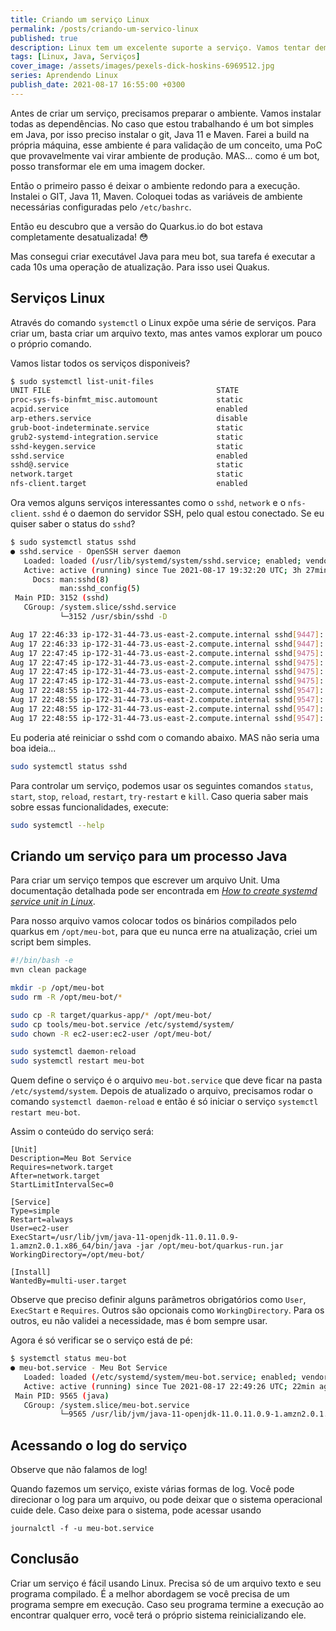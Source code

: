```yaml
---
title: Criando um serviço Linux
permalink: /posts/criando-um-servico-linux
published: true
description: Linux tem um excelente suporte a serviço. Vamos tentar demonstrar rapidamente como criar um serviço.
tags: [Linux, Java, Serviços]
cover_image: /assets/images/pexels-dick-hoskins-6969512.jpg
series: Aprendendo Linux
publish_date: 2021-08-17 16:55:00 +0300
---
```


Antes de criar um serviço, precisamos preparar o ambiente. Vamos instalar todas as dependências. No caso que estou trabalhando é um bot simples em Java, por isso preciso instalar o git, Java 11 e Maven. Farei a build na própria máquina, esse ambiente é para validação de um conceito, uma PoC que provavelmente vai virar ambiente de produção. MAS... como é um bot, posso transformar ele em uma imagem docker.

Então o primeiro passo é deixar o ambiente redondo para a execução. Instalei o GIT, Java 11, Maven. Coloquei todas as variáveis de ambiente necessárias configuradas pelo `/etc/bashrc`.

Então eu descubro que a versão do Quarkus.io do bot estava completamente desatualizada! 😳

Mas consegui criar executável Java para meu bot, sua tarefa é executar a cada 10s uma operação de atualização. Para isso usei Quakus.

## Serviços Linux

Através do comando `systemctl` o Linux expõe uma série de serviços. Para criar um, basta criar um arquivo texto, mas antes vamos explorar um pouco o próprio comando.

Vamos listar todos os serviços disponiveis?

```bash
$ sudo systemctl list-unit-files
UNIT FILE                                     STATE
proc-sys-fs-binfmt_misc.automount             static
acpid.service                                 enabled
arp-ethers.service                            disable
grub-boot-indeterminate.service               static
grub2-systemd-integration.service             static
sshd-keygen.service                           static
sshd.service                                  enabled
sshd@.service                                 static
network.target                                static
nfs-client.target                             enabled
```

Ora vemos alguns serviços interessantes como o `sshd`, `network` e o `nfs-client`. `sshd` é o daemon do servidor SSH, pelo qual estou conectado. Se eu quiser saber o status do `sshd`?

```bash
$ sudo systemctl status sshd
● sshd.service - OpenSSH server daemon
   Loaded: loaded (/usr/lib/systemd/system/sshd.service; enabled; vendor preset: enabled)
   Active: active (running) since Tue 2021-08-17 19:32:20 UTC; 3h 27min ago
     Docs: man:sshd(8)
           man:sshd_config(5)
 Main PID: 3152 (sshd)
   CGroup: /system.slice/sshd.service
           └─3152 /usr/sbin/sshd -D

Aug 17 22:46:33 ip-172-31-44-73.us-east-2.compute.internal sshd[9447]: Received disconnect from 134.122.63.163 port 34174:11: Normal Shutdown, Thank you for playing [preauth]
Aug 17 22:46:33 ip-172-31-44-73.us-east-2.compute.internal sshd[9447]: Disconnected from 134.122.63.163 port 34174 [preauth]
Aug 17 22:47:45 ip-172-31-44-73.us-east-2.compute.internal sshd[9475]: Invalid user user from 134.122.63.163 port 42936
Aug 17 22:47:45 ip-172-31-44-73.us-east-2.compute.internal sshd[9475]: input_userauth_request: invalid user user [preauth]
Aug 17 22:47:45 ip-172-31-44-73.us-east-2.compute.internal sshd[9475]: Received disconnect from 134.122.63.163 port 42936:11: Normal Shutdown, Thank you for playing [preauth]
Aug 17 22:47:45 ip-172-31-44-73.us-east-2.compute.internal sshd[9475]: Disconnected from 134.122.63.163 port 42936 [preauth]
Aug 17 22:48:55 ip-172-31-44-73.us-east-2.compute.internal sshd[9547]: Invalid user user from 134.122.63.163 port 51822
Aug 17 22:48:55 ip-172-31-44-73.us-east-2.compute.internal sshd[9547]: input_userauth_request: invalid user user [preauth]
Aug 17 22:48:55 ip-172-31-44-73.us-east-2.compute.internal sshd[9547]: Received disconnect from 134.122.63.163 port 51822:11: Normal Shutdown, Thank you for playing [preauth]
Aug 17 22:48:55 ip-172-31-44-73.us-east-2.compute.internal sshd[9547]: Disconnected from 134.122.63.163 port 51822 [preauth]
```

Eu poderia até reiniciar o sshd com o comando abaixo. MAS não seria uma boa ideia...

```bash
sudo systemctl status sshd
```

Para controlar um serviço, podemos usar os seguintes comandos `status`, `start`, `stop`, `reload`, `restart`, `try-restart` e `kill`. Caso queria saber mais sobre essas funcionalidades, execute: 

```bash
sudo systemctl --help
```

## Criando um serviço para um processo Java

Para criar um serviço tempos que escrever um arquivo Unit. Uma documentação detalhada pode ser encontrada em _[How to create systemd service unit in Linux](https://linuxconfig.org/how-to-create-systemd-service-unit-in-linux)_.

Para nosso arquivo vamos colocar todos os binários compilados pelo quarkus em `/opt/meu-bot`, para que eu nunca erre na atualização, criei um script bem simples.

```bash
#!/bin/bash -e
mvn clean package

mkdir -p /opt/meu-bot
sudo rm -R /opt/meu-bot/*

sudo cp -R target/quarkus-app/* /opt/meu-bot/
sudo cp tools/meu-bot.service /etc/systemd/system/
sudo chown -R ec2-user:ec2-user /opt/meu-bot/

sudo systemctl daemon-reload
sudo systemctl restart meu-bot
```

Quem define o serviço é o arquivo `meu-bot.service` que deve ficar na pasta `/etc/systemd/system`. Depois de atualizado o arquivo, precisamos rodar o comando `systemctl daemon-reload` e então é só iniciar o serviço `systemctl restart meu-bot`.


Assim o conteúdo do serviço será:

```
[Unit]
Description=Meu Bot Service
Requires=network.target
After=network.target
StartLimitIntervalSec=0

[Service]
Type=simple
Restart=always
User=ec2-user
ExecStart=/usr/lib/jvm/java-11-openjdk-11.0.11.0.9-1.amzn2.0.1.x86_64/bin/java -jar /opt/meu-bot/quarkus-run.jar
WorkingDirectory=/opt/meu-bot/

[Install]
WantedBy=multi-user.target
```

Observe que preciso definir alguns parâmetros obrigatórios como `User`, `ExecStart` e `Requires`. Outros são opcionais como `WorkingDirectory`. Para os outros, eu não validei a necessidade, mas é bom sempre usar.

Agora é só verificar se o serviço está de pé:

```bash
$ systemctl status meu-bot
● meu-bot.service - Meu Bot Service
   Loaded: loaded (/etc/systemd/system/meu-bot.service; enabled; vendor preset: disabled)
   Active: active (running) since Tue 2021-08-17 22:49:26 UTC; 22min ago
 Main PID: 9565 (java)
   CGroup: /system.slice/meu-bot.service
           └─9565 /usr/lib/jvm/java-11-openjdk-11.0.11.0.9-1.amzn2.0.1.x86_64/bin/java -jar /opt/meu-bot/quarkus-run.jar
```

## Acessando o log do serviço

Observe que não falamos de log!

Quando fazemos um serviço, existe várias formas de log. Você pode direcionar o log para um arquivo, ou pode deixar que o sistema operacional cuide dele. Caso deixe para o sistema, pode acessar usando

```
journalctl -f -u meu-bot.service
```

## Conclusão

Criar um serviço é fácil usando Linux. Precisa só de um arquivo texto e seu programa compilado. É a melhor abordagem se você precisa de um programa sempre em execução. Caso seu programa termine a execução ao encontrar qualquer erro, você terá o próprio sistema reinicializando ele.